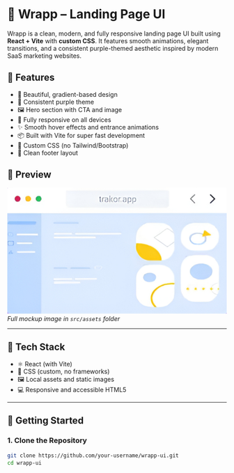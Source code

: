 # 🚀 Wrapp – Landing Page UI

Wrapp is a clean, modern, and fully responsive landing page UI built using **React + Vite** with **custom CSS**. It features smooth animations, elegant transitions, and a consistent purple-themed aesthetic inspired by modern SaaS marketing websites.

## 🌟 Features

- 🎨 Beautiful, gradient-based design
- 💜 Consistent purple theme
- 🖼️ Hero section with CTA and image
- 📱 Fully responsive on all devices
- ✨ Smooth hover effects and entrance animations
- 📦 Built with Vite for super fast development
- 🦄 Custom CSS (no Tailwind/Bootstrap)
- 📃 Clean footer layout

## 📸 Preview

![Wrapp UI Preview](./src/assets/hero-new.jpg)  
*Full mockup image in `src/assets` folder*

---

## 🧰 Tech Stack

- ⚛️ React (with Vite)
- 🎨 CSS (custom, no frameworks)
- 🖼️ Local assets and static images
- 💻 Responsive and accessible HTML5

---

## 🚀 Getting Started

### 1. Clone the Repository

```bash
git clone https://github.com/your-username/wrapp-ui.git
cd wrapp-ui
